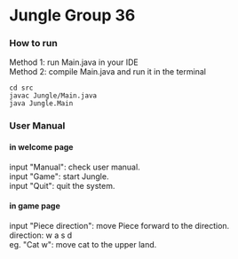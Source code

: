 # Jungle Group 36


### How to run
Method 1: run Main.java in your IDE  
Method 2: compile Main.java and run it in the terminal
```
cd src
javac Jungle/Main.java
java Jungle.Main
```

### User Manual 
#### in welcome page
input "Manual": check user manual.  
input "Game": start Jungle.  
input "Quit": quit the system.  

#### in game page
input "Piece direction": move Piece forward to the direction.  
direction: w a s d  
eg. "Cat w": move cat to the upper land.  
